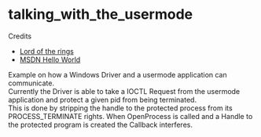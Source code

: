 # talking_with_the_usermode
Credits <br>
- [Lord of the rings](https://idov31.github.io/2022/07/14/lord-of-the-ring0-p1.html)
- [MSDN Hello World](https://learn.microsoft.com/en-us/windows-hardware/drivers/gettingstarted/writing-a-very-small-kmdf--driver)

Example on how a Windows Driver and a usermode application can communicate. <br>
Currently the Driver is able to take a IOCTL Request from the usermode application and protect a given pid from being terminated. <br>
This is done by stripping the handle to the protected process from its PROCESS_TERMINATE rights. When OpenProcess is called and a Handle to the protected program is created the Callback interferes.
